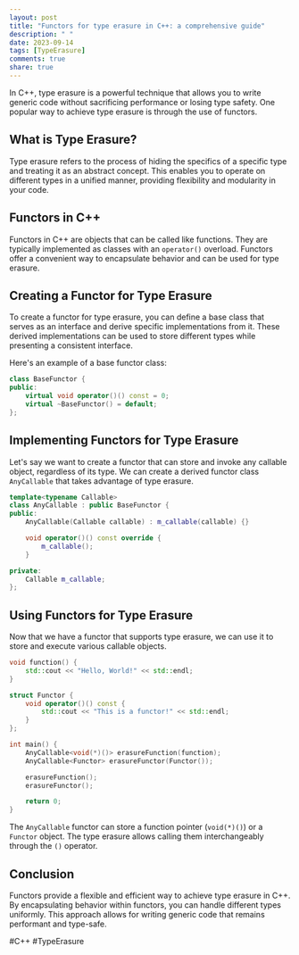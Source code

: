 ```yaml
---
layout: post
title: "Functors for type erasure in C++: a comprehensive guide"
description: " "
date: 2023-09-14
tags: [TypeErasure]
comments: true
share: true
---
```


In C++, type erasure is a powerful technique that allows you to write generic code without sacrificing performance or losing type safety. One popular way to achieve type erasure is through the use of functors. 

## What is Type Erasure?

Type erasure refers to the process of hiding the specifics of a specific type and treating it as an abstract concept. This enables you to operate on different types in a unified manner, providing flexibility and modularity in your code.

## Functors in C++

Functors in C++ are objects that can be called like functions. They are typically implemented as classes with an `operator()` overload. Functors offer a convenient way to encapsulate behavior and can be used for type erasure.

## Creating a Functor for Type Erasure

To create a functor for type erasure, you can define a base class that serves as an interface and derive specific implementations from it. These derived implementations can be used to store different types while presenting a consistent interface.

Here's an example of a base functor class:

```cpp
class BaseFunctor {
public:
    virtual void operator()() const = 0;
    virtual ~BaseFunctor() = default;
};
```

## Implementing Functors for Type Erasure

Let's say we want to create a functor that can store and invoke any callable object, regardless of its type. We can create a derived functor class `AnyCallable` that takes advantage of type erasure.

```cpp
template<typename Callable>
class AnyCallable : public BaseFunctor {
public:
    AnyCallable(Callable callable) : m_callable(callable) {}

    void operator()() const override {
        m_callable();
    }

private:
    Callable m_callable;
};
```

## Using Functors for Type Erasure

Now that we have a functor that supports type erasure, we can use it to store and execute various callable objects.

```cpp
void function() {
    std::cout << "Hello, World!" << std::endl;
}

struct Functor {
    void operator()() const {
        std::cout << "This is a functor!" << std::endl;
    }
};

int main() {
    AnyCallable<void(*)()> erasureFunction(function);
    AnyCallable<Functor> erasureFunctor(Functor());

    erasureFunction();
    erasureFunctor();

    return 0;
}
```

The `AnyCallable` functor can store a function pointer (`void(*)()`) or a `Functor` object. The type erasure allows calling them interchangeably through the `()` operator.

## Conclusion

Functors provide a flexible and efficient way to achieve type erasure in C++. By encapsulating behavior within functors, you can handle different types uniformly. This approach allows for writing generic code that remains performant and type-safe.

#C++ #TypeErasure
